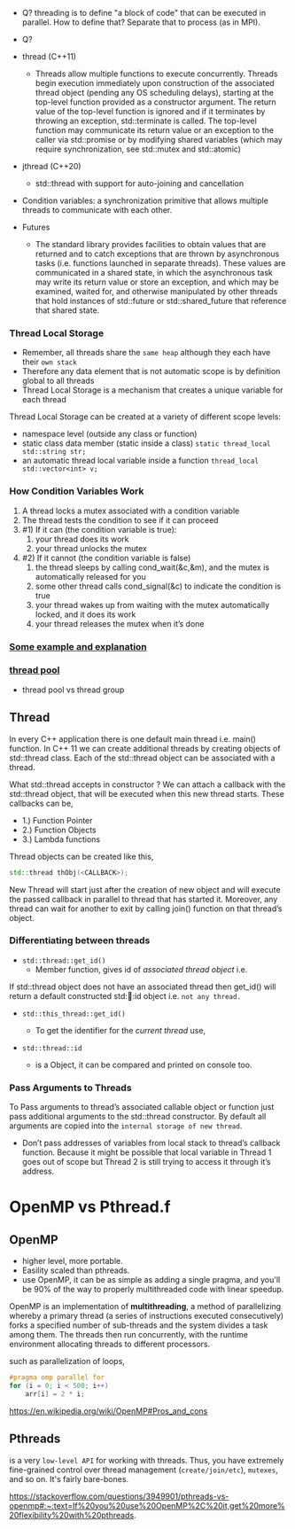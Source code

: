 - Q? threading is to define "a block of code" that can be executed in parallel. How to define that? Separate that to process (as in MPI).

- Q?

- thread (C++11)
  - Threads allow multiple functions to execute concurrently. Threads begin execution immediately upon construction of the associated thread
  object (pending any OS scheduling delays), starting at the top-level function provided as a constructor argument. 
  The return value of the top-level function is ignored and if it terminates by throwing an exception, std::terminate is called. 
  The top-level function may communicate its return value or an exception to the caller via std::promise or by modifying shared variables
  (which may require synchronization, see std::mutex and std::atomic)

- jthread (C++20)
  - std::thread with support for auto-joining and cancellation

- Condition variables: a synchronization primitive that allows multiple threads to communicate with each other.
- Futures
  - The standard library provides facilities to obtain values that are returned and to catch exceptions that are thrown by asynchronous tasks
(i.e. functions launched in separate threads). 
These values are communicated in a shared state, in which the asynchronous task may write its return value or store an exception,
and which may be examined, waited for, and otherwise manipulated by other threads that hold instances of std::future
or std::shared_future that reference that shared state.

### Thread Local Storage
- Remember, all threads share the `same heap` although they each have their `own stack`
- Therefore any data element that is not automatic scope is by definition global to all threads
- Thread Local Storage is a mechanism that creates a unique variable for each thread

Thread Local Storage can be created at a variety of different scope levels:
 - namespace level (outside any class or function)
 - static class data member (static inside a class) `static thread_local std::string str;`
 - an automatic thread local variable inside a function `thread_local std::vector<int> v;`

### How Condition Variables Work

 1. A thread locks a mutex associated with a condition variable
 2. The thread tests the condition to see if it can proceed
 3. #1) If it can (the condition variable is true):
    1. your thread does its work
    2. your thread unlocks the mutex
 3. #2) If it cannot (the condition variable is false)
    1. the thread sleeps by calling cond_wait(&c,&m), and the mutex is automatically released for you
    2. some other thread calls cond_signal(&c) to indicate the condition is true
    3. your thread wakes up from waiting with the mutex automatically locked, and it does its work
    4. your thread releases the mutex when it’s done

### [Some example and explanation](https://www.boost.org/doc/libs/1_72_0/doc/html/thread/synchronization.html#thread.synchronization.condvar_ref)

### [thread pool](https://en.wikipedia.org/wiki/Thread_pool)
- thread pool vs thread group

## Thread
In every C++ application there is one default main thread i.e. main() function. In C++ 11 we can create additional threads by creating objects of std::thread class.
Each of the std::thread object can be associated with a thread.
[](https://thispointer.com/c-11-multithreading-part-1-three-different-ways-to-create-threads/)

What std::thread accepts in constructor ?
We can attach a callback with the std::thread object, that will be executed when this new thread starts. These callbacks can be,

- 1.) Function Pointer
- 2.) Function Objects
- 3.) Lambda functions

Thread objects can be created like this,
```cpp
std::thread thObj(<CALLBACK>);
```
New Thread will start just after the creation of new object and will execute the passed callback in parallel to thread that has started it. Moreover, any thread can wait for another to exit by calling join() function on that thread’s object.


### Differentiating between threads

- `std::thread::get_id()`
  - Member function, gives id of _associated thread object_ i.e.

If std::thread object does not have an associated thread then get_id() will return a default constructed std::thread::id object i.e. ``not any thread.``

- `std::this_thread::get_id()`
  - To get the identifier for the _current thread_ use,

- `std::thread::id`
  - is a Object, it can be compared and printed on console too. 

### Pass Arguments to Threads
To Pass arguments to thread’s associated callable object or function just pass additional arguments to the std::thread constructor. By default all arguments are copied into the `internal storage of new thread`.

- Don’t pass addresses of variables from local stack to thread’s callback function. Because it might be possible that local variable in Thread 1 goes out of scope but Thread 2 is still trying to access it through it’s address.


# OpenMP vs Pthread.f
## OpenMP 
* higher level, more portable. 
* Easility scaled than pthreads.
* use OpenMP, it can be as simple as adding a single pragma, and you'll be 90% of the way to properly multithreaded code with linear speedup. 

OpenMP is an implementation of __multithreading__, a method of parallelizing whereby a primary thread (a series of instructions executed consecutively) forks a specified number of sub-threads and the system divides a task among them. The threads then run concurrently, with the runtime environment allocating threads to different processors.


such as parallelization of loops, 
```C++
#pragma omp parallel for
for (i = 0; i < 500; i++)
    arr[i] = 2 * i;
```

https://en.wikipedia.org/wiki/OpenMP#Pros_and_cons

## Pthreads
is a very `low-level API` for working with threads. Thus, you have extremely fine-grained control over thread management (`create/join/etc`), `mutexes`, and so on. It's fairly bare-bones.

https://stackoverflow.com/questions/3949901/pthreads-vs-openmp#:~:text=If%20you%20use%20OpenMP%2C%20it,get%20more%20flexibility%20with%20pthreads.
